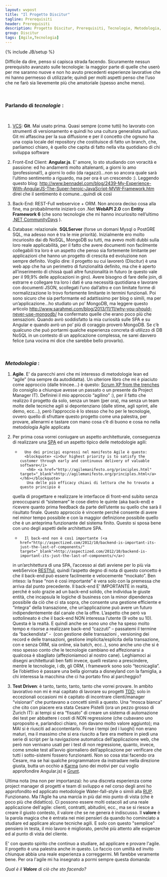 ```yaml
---
layout: wvpost
title: "Il Progetto Discitur"
tagline: Prerequisiti
header: Prerequisiti
description: Progetto Discitur, Prerequisiti, Tecnologie, Metodologia, Agile
group: Discitur
tags: [Agile,Tecnologia]
---
```

{% include JB/setup %}

Difficile da dire, penso si capisca strada facendo. Sicuramente nessun
prerequisito avanzato sulle tecnologie: la maggior parte di quelle che userò
per me saranno nuove e non ho avuto precedenti esperienze lavorative che mi
hanno permesso di utilizzarle; quindi per molti aspetti penso che l’uso che ne
farò sia lievemente più che amatoriale (spesso anche meno). 

 

### Parlando di _tecnologie_ :
 

1.    <a href="http://en.wikipedia.org/wiki/Version_control_systems" target="_blank">VCS</a>: **Git**. Mai usato prima. Quasi sempre (come tutti) ho lavorato con strumenti di versionamento e quindi ho una cultura generalista sull’uso. Git mi affascina per la sua diffusione e per il concetto che ognuno ha una copia locale del repository che costituisce di fatto un branch, che, parliamoci chiaro, è quello che capita di fatto nella vita quotidiano di chi sviluppa software

2.    Front-End
Client: **Angular.js**. E’ amore, lo sto studiando con voracità e passione: ed ho
andamenti molto altalenanti, a giorni lo amo (professional!), a giorni lo odio
(da ragazzi)…non so ancora quale sarà l’ultimo sentimento a riguardo, ma per
ora è un crescendo :). Leggendo questo
blog: <a href="http://www.bennadel.com/blog/2439-My-Experience-With-AngularJS-The-Super-heroic-JavaScript-MVW-Framework.htm" target="_blank">http://www.bennadel.com/blog/2439-My-Experience-With-AngularJS-The-Super-heroic-JavaScript-MVW-Framework.htm</a> direi che il sentimento è comune...quindi ok così

3.    Back-End: REST-Full webservice + ORM. Non ancora deciso cosa alla
fine, ma probabilmente inizierò con .Net **WebAPI 2.0** con **Entity Framework 6** (che
sono tecnologie che mi hanno incuriosito nell’ultimo <a href="http://www.communitydays.it/events/communitydays2013-roma/" target="_blank">.NET CommunityDays</a> ).

4.    Database:
relazionale. **SQLServer** (forse un domani Mysql o PostGRE SQL, ma adesso non è
tra le mie priorità). Inizialmente ero molto incuriosito dai db NoSQL, MongoDB
su tutti, ma avevo molti dubbi sulla loro reale applicabilità, per il fatto che
avere documenti non facilmente collegabili tra loro è un aspetto che penso sia
fortemente limitante per applicazioni che hanno un progetto di crescita ed
evoluzione non sempre definito. Voglio dire: il progetto su cui lavorerò
(Discitur) è una web app che ha un perimetro di funzionalità definito, ma che è
aperto all’inserimento di chissà quali altre funzionalità in futuro (e questo
vale per il 99,9% delle applicazioni in giro). Avere bisogno di fare delle
join, di estrarre e collegare tra loro i dati è una necessità quotidiana e
lavorare con documenti JSON, scollegati l’uno dall’altro e con limitate forme
di normalizzazione lo trovo fortemente limitante in termini funzionali. Poi
sono sicuro che sia performante ed adattissimo per blog o simili, ma per
un’applicazione…ho studiato un po’ MongoDB, ma leggere questo articolo <a href="http://www.sarahmei.com/blog/2013/11/11/why-you-should-never-use-mongodb/" target="_blank">http://www.sarahmei.com/blog/2013/11/11/why-you-should-never-use-mongodb/</a> ha confermato quelle che erano poco più che
sensazioni. Quando avrò soddisfatto la mia curiosità sulle SPA e su Angular e
quando avrò un po’ più di coraggio proverò MongoDB. Se c’è qualcuno che può
portarmi qualche esperienza concreta di utilizzo di DB NoSQL in un contesto di
un applicazione complessa, ne sarei davvero felice (una vocina mi dice che
sarebbe bello provarlo).

 

### _Metodologia_ :

1.    **Agile**. E’ da parecchi
anni che mi interesso di metodologie lean ed “agile” (ma sempre da
autodidatta). Un ulteriore libro che mi è piaciuto come approccio (dalle
trincee…) è questo: <a href="http://www.infoq.com/minibooks/scrum-xp-from-the-trenches" target="_blank">Scrum XP from the trenches</a>
(lo consiglio a chiunque avesse un passato o un presente da Project Manager IT).
Definirei il mio approccio “agilino” :), per il fatto che realizzo il progetto da solo, senza un team (per ora),
ma senza un team molte delle tecniche agili si depontenziano (dalle stime, agli
sprint, alle demo, ecc…), però l’approccio è lo stesso che ho per le
tecnologie, ovvero quello di sfruttare questo progetto come una palestra, per
provare, allenarmi e tastare con mano cosa c’è di buono e cosa no nella
metodologia Agile applicata

2.    Per prima
cosa vorrei coniugare un aspetto architetturale, conseguenza di realizzare una <a href="http://en.wikipedia.org/wiki/Single_Page_Application" target="_blank">SPA</a> ed un aspetto tipico delle metodologie agili:

        -       Uno dei principi espressi nel manifesto Agile è questo:   
                <blockquote> <i>Our highest priority is to satisfy the customer through early and continuous delivery of valuable software</i>
                 <h6> <a href="http://agilemanifesto.org/principles.html" target="_blank">http://agilemanifesto.org/principles.html</a></h6></blockquote>
                 Una delle più efficacy chiavi di lettura che ho trovato a questo principio è 
        quella di progettare e realizzare le interfacce di front-end subito senza
        preoccuparsi di “sistemare” le cose dietro le quinte (aka back-end) e ricevere
        quanto prima feedback da parte dell’utente su quello che sarà il risultato
        finale. Questo approccio è vincente perché consente di avere nel minor tempo
        possibile e con la maggior definizione possibile quello che è un anteprima
        funzionante del sistema finito. Questo si sposa bene con uno degli aspetti
        delle architetture SPA.

        -       Il back-end non è così importante (<a href="http://aspectized.com/2012/10/backend-is-important-its-just-the-last-of-components/" target="_blank">http://aspectized.com/2012/10/backend-is-important-its-just-the-last-of-components/</a>)
        in un’architettura di una SPA, l’accesso ai dati avviene per lo più via
        webService <a href="http://en.wikipedia.org/wiki/Restful" target="_blank">RESTful</a>, quindi l’aspetto degno di nota di questo concetto è che il
        back-end può essere facilmente e velocemente “mockato”. Ben inteso: la frase
        “non è così importante” è vera solo con la premessa che arriva dal punto
        precedente. Il back-end E’ IMPORTANTE in realtà, perché è solo grazie ad un
        back-end solido, che individua le giuste entità, che incapsula le logiche di
        business con la minor dipendenza possibile da ciò che ci sta sopra, che
        consente una gestione efficiente e “integra” della transazione, che
        un’applicazione può avere un futuro indipendentemente dal canale che la offre.
        L’aspetto che però va sottolineato è che il back-end NON interessa l’utente (9 volte su 10). 
        Questa è la realtà. E quindi anche se sono uno che ha speso molto
        tempo e risorse a realizzare back-end “cazzuti” – passatemi il termine da
        “backendista” -  (con gestione delle
        transazioni , versioning dei record e delle transazioni, gestione
        implicita/esplicita della transazione, con e senza ORM, sia online, sia batch,
        ecc..), sono anche uno che si è reso spesso conto che le tecnologie cambiano ed
        affezionarsi a qualcosa è sbagliato (affezioniamoci al nostro cane). Leghiamoci
        ai disegni architetturali ben fatti invece, quelli restano a prescindere,
        mentre le tecnologie, i db, gli ORM, i framework sono solo “tecnicaglia”. Se
        l’obiettivo è passare una bella giornata a disneyland con la famiglia, a chi
        interessa la macchina che ci ha portato fino al parcheggio?


3.    **Test Driven**: è tanto, tanto, tanto, tanto che vorrei provare. In ambito lavorativo non mi è
mai capitato di lavorare su progetti <a href="http://en.wikipedia.org/wiki/Test_Driven_Development" target="_blank">TDD</a>; solo in eccezionali occasioni mi è
capitato di incontrare clienti/manager “visionari” che puntavano a concetti
simili a questo. Una “mosca bianca” che cito con piacere era stata Cesare
Pistelli (ora un pezzo grosso di Zurich IT): ai tempi si era “fissato” di
creare un sistema di automazione dei test per abbattere i costi di NON
regressione (che cubavano uno sproposito e, parlandoci chiaro, non davano molto
valore aggiunto); ma MAI si è riusciti ad accontentarlo. Forse i tempi (ed i
luoghi) non erano maturi, ma il massimo che si era riuscito a fare era mettere
in piedi una serie di script per la navigazione automatica dell’applicazione
web, che però non venivano usati per i test di non regressione, quanto, invece,
come smoke test all’avvio giornaliero dell’applicazione per verificare che
tutti i sotto-sistemi fossero funzionanti. Non so cosa stai facendo ora Cesare,
ma se hai qualche programmatore da instradare nella direzione giusta, butta un
occhio a <a href="http://karma-runner.github.io/0.10/index.html" target="_blank">Karma</a>
(uno dei motivi per cui voglio approfondire Angular.js) e <a href="http://gruntjs.com/" target="_blank">Grunt</a>.

Ultima nota (ma non per importanza): ho una discreta esperienza come project manager
di progetti e team di sviluppo e nel corso degli anni ho approfondito ed applicato
metodologie Water-fall-style o simili alla <a href="http://en.wikipedia.org/wiki/IBM_Rational_Unified_Process" target="_blank">RUP</a>.
Funzionano. Ma l'Agile ha una marcia in più dal mio punto di vista (che è poco più che didattico). 
Ci possono essere molti ostacoli ad una reale 
applicazione dell'agile: clienti, contratti, abitudini, ecc., ma se si riesce 
a creare il giusto contesto, il valore che se ne genera è indiscusso. Il **valore** è la
parola magica che è entrata nei miei pensieri da quando ho cominciato a studiare ed applicare
alcune tecniche agili. E solo con questo "semplice" pensiero in testa, il mio lavoro è migliorato, perchè più attento
alle esigenze ed al punto di vista del cliente.

E' con questo spirito che continuo a studiare, ad applicare e provare l'agile. Il progetto
è una palestra anche in questo. Lo faccio con umiltà ed invito chiunque abbia una reale
esperienza a correggermi. Mi farebbe veramente bene. Per ora l'agile mi ha insegnato
a pormi sempre questa domanda: 

_Qual è il **Valore** di ciò che sto facendo?_